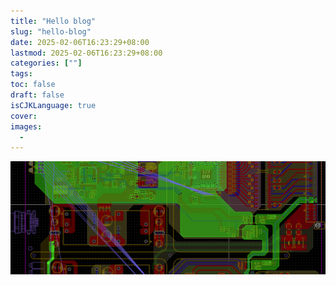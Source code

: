 ```yaml
---
title: "Hello blog"
slug: "hello-blog"
date: 2025-02-06T16:23:29+08:00
lastmod: 2025-02-06T16:23:29+08:00
categories: [""]
tags:
toc: false
draft: false
isCJKLanguage: true
cover: 
images: 
  - 
---
```




<!--more-->

![](file-20250206162359641.png)